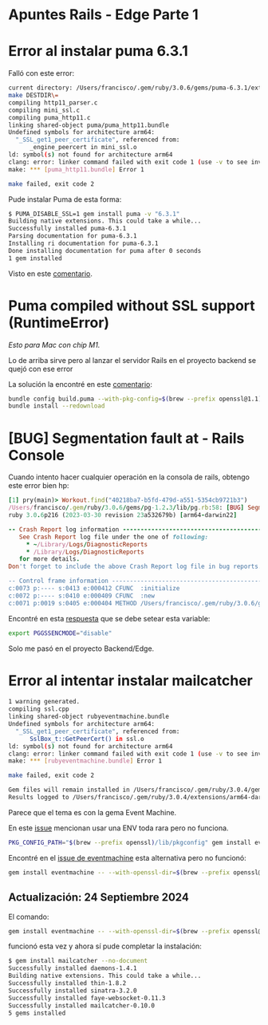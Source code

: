 # Apuntes Rails - Edge Parte 1

# Error al instalar puma 6.3.1

Falló con este error:
```bash
current directory: /Users/francisco/.gem/ruby/3.0.6/gems/puma-6.3.1/ext/puma_http11
make DESTDIR\=
compiling http11_parser.c
compiling mini_ssl.c
compiling puma_http11.c
linking shared-object puma/puma_http11.bundle
Undefined symbols for architecture arm64:
  "_SSL_get1_peer_certificate", referenced from:
	  _engine_peercert in mini_ssl.o
ld: symbol(s) not found for architecture arm64
clang: error: linker command failed with exit code 1 (use -v to see invocation)
make: *** [puma_http11.bundle] Error 1

make failed, exit code 2
```

Pude instalar Puma de esta forma:
```bash
$ PUMA_DISABLE_SSL=1 gem install puma -v "6.3.1"
Building native extensions. This could take a while...
Successfully installed puma-6.3.1
Parsing documentation for puma-6.3.1
Installing ri documentation for puma-6.3.1
Done installing documentation for puma after 0 seconds
1 gem installed
```

Visto en este [comentario](https://github.com/puma/puma/issues/2328#issuecomment-1673028216).


# Puma compiled without SSL support (RuntimeError)

*Esto para Mac con chip M1.*

Lo de arriba sirve pero al lanzar el servidor Rails en el proyecto backend se quejó con ese error

La solución la encontré en este [comentario](https://github.com/puma/puma/issues/2790#issuecomment-1547332463):

```bash
bundle config build.puma --with-pkg-config=$(brew --prefix openssl@1.1)/lib/pkgconfig
bundle install --redownload
```


# [BUG] Segmentation fault at - Rails Console

Cuando intento hacer cualquier operación en la consola de rails, obtengo este error bien hp:
```ruby
[1] pry(main)> Workout.find("40218ba7-b5fd-479d-a551-5354cb9721b3")
/Users/francisco/.gem/ruby/3.0.6/gems/pg-1.2.3/lib/pg.rb:58: [BUG] Segmentation fault at 0x0000000000000110
ruby 3.0.6p216 (2023-03-30 revision 23a532679b) [arm64-darwin22]

-- Crash Report log information --------------------------------------------
   See Crash Report log file under the one of following:                    
	 * ~/Library/Logs/DiagnosticReports                                     
	 * /Library/Logs/DiagnosticReports                                      
   for more details.                                                        
Don't forget to include the above Crash Report log file in bug reports.     

-- Control frame information -----------------------------------------------
c:0073 p:---- s:0413 e:000412 CFUNC  :initialize
c:0072 p:---- s:0410 e:000409 CFUNC  :new
c:0071 p:0019 s:0405 e:000404 METHOD /Users/francisco/.gem/ruby/3.0.6/gems/pg-1.2.3/lib/pg.rb:58
```

Encontré en esta [respuesta](https://github.com/ged/ruby-pg/issues/538#issuecomment-1591629049) que se debe setear esta variable:
```bash
export PGGSSENCMODE="disable"
```

Solo me pasó en el proyecto Backend/Edge.

# Error al intentar instalar mailcatcher

```bash
1 warning generated.
compiling ssl.cpp
linking shared-object rubyeventmachine.bundle
Undefined symbols for architecture arm64:
  "_SSL_get1_peer_certificate", referenced from:
	  SslBox_t::GetPeerCert() in ssl.o
ld: symbol(s) not found for architecture arm64
clang: error: linker command failed with exit code 1 (use -v to see invocation)
make: *** [rubyeventmachine.bundle] Error 1

make failed, exit code 2

Gem files will remain installed in /Users/francisco/.gem/ruby/3.0.4/gems/eventmachine-1.0.9 for inspection.
Results logged to /Users/francisco/.gem/ruby/3.0.4/extensions/arm64-darwin-22/3.0.0/eventmachine-1.0.9/gem_make.out
```

Parece que el tema es con la gema Event Machine.

En este [issue](https://github.com/sj26/mailcatcher/issues/254) mencionan usar una ENV toda rara pero no funciona.

```bash
PKG_CONFIG_PATH="$(brew --prefix openssl)/lib/pkgconfig" gem install eventmachine -v "1.0.9"
```

Encontré en el [issue de eventmachine](https://github.com/eventmachine/eventmachine/issues/981) esta alternativa pero no funcionó:

```bash
gem install eventmachine -- --with-openssl-dir=$(brew --prefix openssl@1.1)
```

## Actualización: 24 Septiembre 2024

El comando:
```bash
gem install eventmachine -- --with-openssl-dir=$(brew --prefix openssl@1.1)
```

funcionó esta vez y ahora sí pude completar la instalación:
```bash
$ gem install mailcatcher --no-document
Successfully installed daemons-1.4.1
Building native extensions. This could take a while...
Successfully installed thin-1.8.2
Successfully installed sinatra-3.2.0
Successfully installed faye-websocket-0.11.3
Successfully installed mailcatcher-0.10.0
5 gems installed
```